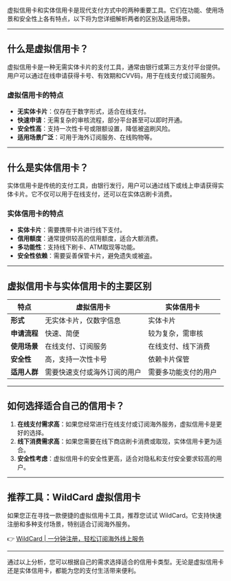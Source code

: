 虚拟信用卡和实体信用卡是现代支付方式中的两种重要工具。它们在功能、使用场景和安全性上各有特点，以下将为您详细解析两者的区别及适用场景。

---

## 什么是虚拟信用卡？

虚拟信用卡是一种无需实体卡片的支付工具，通常由银行或第三方支付平台提供。用户可以通过在线申请获得卡号、有效期和CVV码，用于在线支付或订阅服务。

### 虚拟信用卡的特点
- **无实体卡片**：仅存在于数字形式，适合在线支付。
- **快速申请**：无需复杂的审核流程，部分平台甚至可以即时开通。
- **安全性高**：支持一次性卡号或限额设置，降低被盗刷风险。
- **适用场景广泛**：可用于海外订阅服务、在线购物等。

---

## 什么是实体信用卡？

实体信用卡是传统的支付工具，由银行发行，用户可以通过线下或线上申请获得实体卡片。它不仅可以用于在线支付，还可以在实体店刷卡消费。

### 实体信用卡的特点
- **实体卡片**：需要携带卡片进行线下支付。
- **信用额度**：通常提供较高的信用额度，适合大额消费。
- **多功能性**：支持线下刷卡、ATM取现等功能。
- **安全性依赖**：需要妥善保管卡片，避免遗失或被盗。

---

## 虚拟信用卡与实体信用卡的主要区别

| 特点               | 虚拟信用卡                     | 实体信用卡                     |
|--------------------|-------------------------------|-------------------------------|
| **形式**           | 无实体卡片，仅数字信息         | 实体卡片                      |
| **申请流程**       | 快速、简便                     | 较为复杂，需审核              |
| **使用场景**       | 在线支付、订阅服务             | 在线支付、线下消费            |
| **安全性**         | 高，支持一次性卡号             | 依赖卡片保管                  |
| **适用人群**       | 需要快速支付或海外订阅的用户   | 需要多功能支付的用户          |

---

## 如何选择适合自己的信用卡？

1. **在线支付需求高**：如果您经常进行在线支付或订阅海外服务，虚拟信用卡是更好的选择。
2. **线下消费需求高**：如果您需要在线下商店刷卡消费或取现，实体信用卡更为适合。
3. **安全性考虑**：虚拟信用卡的安全性更高，适合对隐私和支付安全要求较高的用户。

---

## 推荐工具：WildCard 虚拟信用卡

如果您正在寻找一款便捷的虚拟信用卡工具，推荐您试试 WildCard。它支持快速注册和多种支付场景，特别适合订阅海外服务。

👉 [WildCard | 一分钟注册，轻松订阅海外线上服务](https://bit.ly/bewildcard)

---

通过以上分析，您可以根据自己的需求选择适合的信用卡类型。无论是虚拟信用卡还是实体信用卡，都能为您的支付生活带来便利。